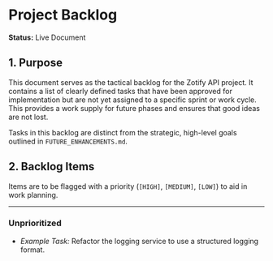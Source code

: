 # Project Backlog

**Status:** Live Document

## 1. Purpose

This document serves as the tactical backlog for the Zotify API project. It contains a list of clearly defined tasks that have been approved for implementation but are not yet assigned to a specific sprint or work cycle. This provides a work supply for future phases and ensures that good ideas are not lost.

Tasks in this backlog are distinct from the strategic, high-level goals outlined in `FUTURE_ENHANCEMENTS.md`.

## 2. Backlog Items

Items are to be flagged with a priority (`[HIGH]`, `[MEDIUM]`, `[LOW]`) to aid in work planning.

---

### Unprioritized

- *Example Task:* Refactor the logging service to use a structured logging format.
